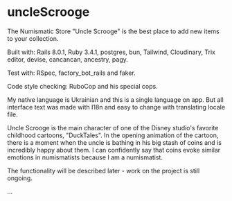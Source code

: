 # uncleScrooge

The Numismatic Store "Uncle Scrooge" is the best place to add new items to your collection. 

Built with: Rails 8.0.1, Ruby 3.4.1, postgres, bun, Tailwind, Cloudinary, Trix editor, devise, cancancan, ancestry, pagy.

Test with: RSpec, factory_bot_rails and faker.

Code style checking: RuboCop and his special cops.

My native language is Ukrainian and this is a single language on app. But all interface text was made with I18n and easy to change with translating locale file.

Uncle Scrooge is the main character of one of the Disney studio's favorite childhood cartoons, "DuckTales". In the opening animation of the cartoon, there is a moment when the uncle is bathing in his big stash of coins and is incredibly happy about them. I can confidently say that coins evoke similar emotions in numismatists because I am a numismatist.

The functionality will be described later - work on the project is still ongoing.

...
